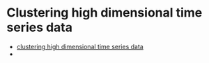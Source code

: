 # Clustering high dimensional time series data

* [clustering high dimensional time series data](http://www.cs.gmu.edu/\~jessica/publications/ikmeans\_sdm\_workshop03.pdf)
*
